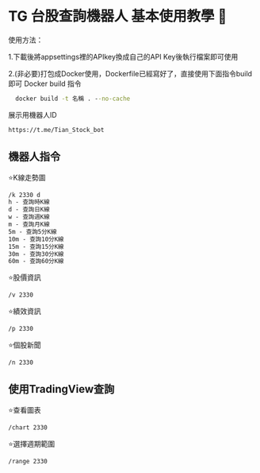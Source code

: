 # TG 台股查詢機器人 基本使用教學  :memo:

使用方法：

1.下載後將appsettings裡的APIkey換成自己的API Key後執行檔案即可使用

2.(非必要)打包成Docker使用，Dockerfile已經寫好了，直接使用下面指令build即可
  Docker build 指令
```cmd
  docker build -t 名稱 . --no-cache
```

展示用機器人ID
```cmd
https://t.me/Tian_Stock_bot
```

## 機器人指令

⭐️K線走勢圖
```cmd
/k 2330 d
h - 查詢時K線
d - 查詢日K線
w - 查詢週K線
m - 查詢月K線
5m - 查詢5分K線
10m - 查詢10分K線
15m - 查詢15分K線
30m - 查詢30分K線
60m - 查詢60分K線
```
⭐️股價資訊
```cmd
/v 2330 
```
⭐️績效資訊
```cmd
/p 2330 
```
⭐️個股新聞
```cmd
/n 2330
```

## 使用TradingView查詢

⭐️查看圖表
```cmd
/chart 2330
```

⭐️選擇週期範圍
```cmd
/range 2330
```
